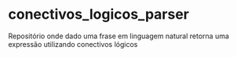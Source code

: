 # conectivos_logicos_parser
Repositório onde dado uma frase em linguagem natural retorna uma expressão utilizando conectivos lógicos
